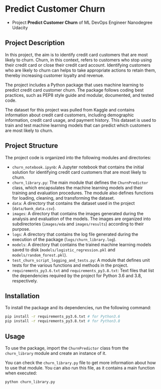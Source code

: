 # Predict Customer Churn

- Project **Predict Customer Churn** of ML DevOps Engineer Nanodegree Udacity

## Project Description
In this project, the aim is to identify credit card customers that are most likely to churn. Churn, in this context, refers to customers who stop using their credit card or close their credit card account. Identifying customers who are likely to churn can helps to take appropriate actions to retain them, thereby increasing customer loyalty and revenue.

The project includes a Python package that uses machine learning to predict credit card customer churn. The package follows coding best practices, such as PEP8 style guide and modular, documented, and tested code.

The dataset for this project was pulled from Kaggle and contains information about credit card customers, including demographic information, credit card usage, and payment history. This dataset is used to train and test machine learning models that can predict which customers are most likely to churn.

## Project Structure

The project code is organized into the following modules and directories:

- `churn_notebook.ipynb`: A Jupyter notebook that contains the initial solution for identifying credit card customers that are most likely to churn.
- `churn_library.py`: The main module that defines the `ChurnPredictor` class, which encapsulates the machine learning models and their training and evaluation procedures. The module also defines functions for loading, cleaning, and transforming the dataset.
- `data`: A directory that contains the dataset used in the project (`data/bank_data.csv`).
- `images`: A directory that contains the images generated during the analysis and evaluation of the models. The images are organized into subdirectories (`images/eda` and `images/results`) according to their purpose.
- `logs`: A directory that contains the log file generated during the execution of the package (`logs/churn_library.log`).
- `models`: A directory that contains the trained machine learning models saved to disk (`models/logistic_regression.pkl` and `models/random_forest.pkl`).
- `test_churn_script_logging_and_tests.py`: A module that defines unit tests for the various functions and methods in the project.
- `requirements_py3.6.txt` and `requirements_py3.8.txt`: Text files that list the dependencies required by the project for Python 3.6 and 3.8, respectively.

## Installation

To install the package and its dependencies, run the following command:

```bash
pip install -r requirements_py3.6.txt # for Python3.6
pip install -r requirements_py3.8.txt # for Python3.8
```

## Usage

To use the package, import the `ChurnPredictor` class from the `churn_library` module and create an instance of it. 

You can check the `churn_library.py` file to get more information about how to use that module. You can also run this file, as it contains a main function when executed:

```bash
python churn_library.py
```

